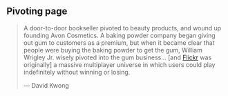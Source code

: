 ## Pivoting page

> A door-to-door bookseller pivoted to beauty products, and wound up founding Avon Cosmetics. A baking powder company began giving out gum to customers as a premium, but when it became clear that people were buying the baking powder to get the gum, William Wrigley Jr. wisely pivoted into the gum business... [and [Flickr](https://youtu.be/nh5hyfXSBP4) was originally] a massive multiplayer universe in which users could play indefinitely without winning or losing.
>
> &mdash; David Kwong
